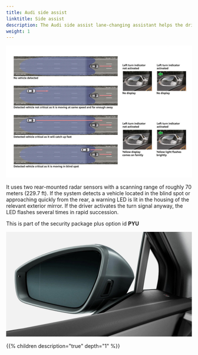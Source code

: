 ```yaml
---
title: Audi side assist
linktitle: Side assist
description: The Audi side assist lane-changing assistant helps the driver to change lanes at driving speeds of 15 km/h (9.3 mph) and faster.
weight: 1
---
```


![Audi side assist](audisideassist.jpg "Audi side assist")

 It uses two rear-mounted radar sensors with a scanning range of roughly 70 meters (229.7 ft). If the system detects a vehicle located in the blind spot or approaching quickly from the rear, a warning LED is lit in the housing of the relevant exterior mirror. If the driver activates the turn signal anyway, the LED flashes several times in rapid succession.

 This is part of the security package plus option id **PYU**

 ![Mirrors](mirrors.jpg "Audi Q4 mirror with side assist indication light")

{{% children description="true" depth="1" %}}
